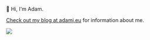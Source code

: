 👋 Hi, I'm Adam.

[Check out my blog at adamj.eu](https://adamj.eu) for information about me.

![](https://adamj.eu/tech/assets/2019-05-10-pegasus-fly-and-take-off.gif)
